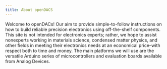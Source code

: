 ```yaml
---
title: About openDACS
---
```


Welcome to openDACs! Our aim to provide simple-to-follow instructions on how to build reliable precision electronics using off-the-shelf components. This site is not intended for electronics experts; rather, we hope to assist nonexperts working in materials science, condensed matter physics, and other fields in meeting their electronics needs at an economical price–with respect both to time and money. The main platforms we will use are the versatile Arduino series of microcontrollers and evaluation boards available from Analog Devices.
